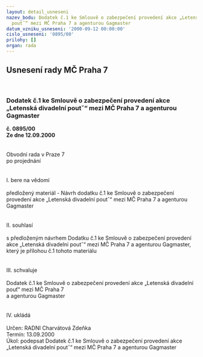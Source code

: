 ```yaml
---
layout: detail_usneseni
nazev_bodu: Dodatek č.1 ke Smlouvě o zabezpečení provedení akce „Letenská divadelní
  poutˇ“ mezi MČ Praha 7 a agenturou Gagmaster
datum_vzniku_usneseni: '2000-09-12 00:00:00'
cislo_usneseni: '0895/00'
prilohy: []
organ: rada
---
```

<div id="ucUsn_pList" class="usn">
	<span><h2>Usnesení rady MČ Praha 7 </h2>
<br></span><div class="standBody">
<span><h3>Dodatek č.1 ke Smlouvě o zabezpečení provedení akce „Letenská divadelní poutˇ“ mezi MČ Praha 7 a agenturou Gagmaster</h3></span><div class="center">
		<strong>č. 0895/00</strong><br>
	</div>
<div class="center">
		<strong>Ze dne 12.09.2000</strong><br><br>
	</div>     <br>Obvodní rada v Praze 7<br>po projednání<br><br><br>I.	bere na vědomí<br><br> předložený materiál - Návrh dodatku č.1 ke Smlouvě o zabezpečení provedení akce „Letenská divadelní poutˇ“ mezi MČ Praha 7 a agenturou Gagmaster<br><br><br>II.	souhlasí <br><br>s předloženým návrhem Dodatku č.1 ke Smlouvě o zabezpečení provedení akce „Letenská divadelní poutˇ“ mezi MČ Praha 7 a agenturou Gagmaster, který je přílohou č.1 tohoto materiálu<br><br><br>III.	schvaluje <br><br>Dodatek č.1 ke Smlouvě o zabezpečení provedení akce „Letenská divadelní pouť“ mezi MČ Praha 7 <br>a agenturou Gagmaster<br><br><br>IV.	ukládá <br><br> Určen:	     	RADNI Charvátová Zdeňka<br>Termín: 13.09.2000<br>Úkol:	podepsat Dodatek č.1 ke Smlouvě o zabezpečení provedení akce „Letenská divadelní poutˇ“ mezi MČ Praha 7 a agenturou Gagmaster<br> 	   </div>
</div>